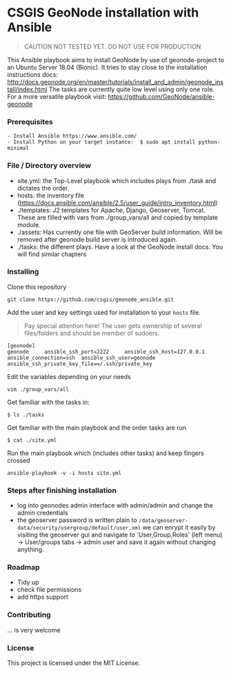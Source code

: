 
# CSGIS GeoNode installation with Ansible

> CAUTION NOT TESTED YET. DO NOT USE FOR PRODUCTION


This Ansible playbook aims to install GeoNode by use of geonode-project to an Ubuntu Server 18.04 (Bionic). 
It tries to stay close to the installation instructions docs: http://docs.geonode.org/en/master/tutorials/install_and_admin/geonode_install/index.html
The tasks are currently quite low level using only one role. For a more versatile playbook visit: 
https://github.com/GeoNode/ansible-geonode

### Prerequisites
```
- Install Ansible https://www.ansible.com/
- Install Python on your target instance:  $ sudo apt install python-minimal
```

### File / Directory overview

- site.yml: the Top-Level playbook which includes plays from ./task and dictates the order.
- hosts: the inventory file (https://docs.ansible.com/ansible/2.5/user_guide/intro_inventory.html)
- ./templates: J2 templates for Apache, Django, Geoserver, Tomcat. These are filled with vars from ./group_vars/all and copied by template module.
- ./assets: Has currently one file with GeoServer build information. Will be removed after geonode build server is introduced again.
- ./tasks: the different plays. Have a look at the GeoNode install docs. You will find similar chapters



### Installing

Clone this repository

```
git clone https://github.com/csgis/geonode_ansible.git
```

Add the user and key settings used for installation to your `hosts` file. 
> Pay special attention here! The user gets ownership of several files/folders and should be member of sudoers.

```
[geonode]
geonode     ansible_ssh_port=2222     ansible_ssh_host=127.0.0.1 ansible_connection=ssh  ansible_ssh_user=geonode ansible_ssh_private_key_file=∞/.ssh/private_key
```

Edit the variables depending on your needs
```
vim ./group_vars/all
```
Get familiar with the tasks in:
```
$ ls ./tasks
```
Get familiar with the main playbook and the order tasks are run
```
$ cat ./site.yml
```
Run the main playbook which (includes other tasks) and keep fingers crossed
```
ansible-playbook -v -i hosts site.yml
```

### Steps after finishing installation
- log into geonodes admin interface with admin/admin and change the admin credentials
- the geoserver password is written plain to `/data/geoserver-data/security/usergroup/default/user.xml` we can enrypt it easily by visiting the geoserver gui and navigate to 'User,Group,Roles' (left menu) -> User/groups tabs -> admin user and save it again without changing anything. 



### Roadmap
- Tidy up
- check file permissions
- add https support


### Contributing
... is very welcome

### License
This project is licensed under the MIT License.
